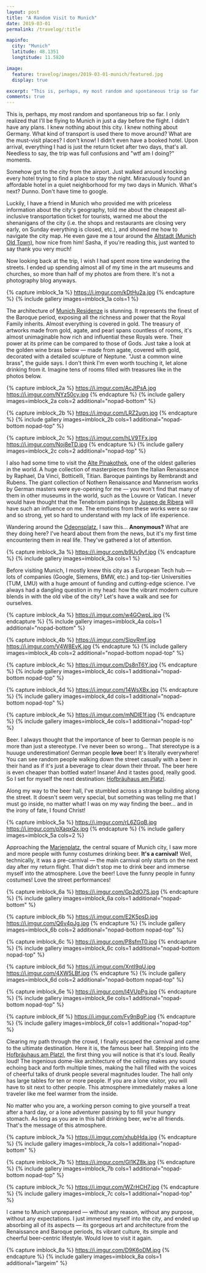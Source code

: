 ```yaml
---
layout: post
title: "A Random Visit to Munich"
date: 2019-03-01
permalink: /travelog/:title

mapinfo:
  city: "Munich"
  latitude: 48.1351
  longtitude: 11.5820

image:
  feature: travelog/images/2019-03-01-munich/featured.jpg
  display: true

excerpt: "This is, perhaps, my most random and spontaneous trip so far. Travelling with no plans, no purpose, no expectations."
comments: true
---
```



This is, perhaps, my most random and spontaneous trip so far. I only realized that I'll be flying to Munich in just a day before the flight. I didn't have any plans. I knew nothing about this city. I knew nothing about Germany. What kind of transport is used there to move around? What are the must-visit places? I don't know! I didn't even have a booked hotel. Upon arrival, everything I had is just the return ticket after two days, that's all. Needless to say, the trip was full confusions and "wtf am I doing?" moments.

Somehow got to the city from the airport. Just walked around knocking every hotel trying to find a place to stay the night. Miraculously found an affordable hotel in a quiet neighborhood for my two days in Munich. What's next? Dunno. Don't have time to google.

Luckily, I have a friend in Munich who provided me with priceless information about the city's geography, told me about the cheapest all-inclusive transportation ticket for tourists, warned me about the shenanigans of the city (i.e. the shops and restaurants are closing very early, on Sunday everything is closed, etc.), and showed me how to navigate the city map. He even gave me a tour around the [Altstadt (Munich Old Town)][munich-old-town], how nice from him! Sasha, if you're reading this, just wanted to say thank you very much!

Now looking back at the trip, I wish I had spent more time wandering the streets. I ended up spending almost all of my time in the art museums and churches, so more than half of my photos are from there. It's not a photography blog anyways.



{% capture imblock_1a %}
	https://i.imgur.com/kDtHu2a.jpg
{% endcapture %}
{% include gallery images=imblock_1a cols=1 %}



The architecture of [Munich Residenze][munich-residenze] is stunning. It represents the finest of the Baroque period, exposing all the richness and power that the Royal Family inherits. Almost everything is covered in gold. The treasury of artworks made from gold, agate, and pearl spans countless of rooms, it's almost unimaginable how rich and influential these Royals were. Their power at its prime can be compared to those of Gods. Just take a look at the golden wine brass below &mdash; made from agate, covered with gold, decorated with a detailed sculpture of Neptune. "Just a common wine brass", the guide says. I don't think I'm even worth touching it, let alone drinking from it. Imagine tens of rooms filled with treasures like in the photos below.



{% capture imblock_2a %}
	https://i.imgur.com/AcJtPsA.jpg
	https://i.imgur.com/NYz50cy.jpg
{% endcapture %}
{% include gallery images=imblock_2a cols=2 additional="nopad-bottom" %}

{% capture imblock_2b %}
	https://i.imgur.com/LRZ2ugn.jpg
{% endcapture %}
{% include gallery images=imblock_2b cols=1 additional="nopad-bottom nopad-top" %}

{% capture imblock_2c %}
	https://i.imgur.com/hLV9TFx.jpg
	https://i.imgur.com/Noj8eTD.jpg
{% endcapture %}
{% include gallery images=imblock_2c cols=2 additional="nopad-top" %}




I also had some time to visit the [Alte Pinakothek][alte-pinakothek], one of the oldest galleries in the world. A huge collection of masterpieces from the Italian Renaissance by Raphael, Da Vinci, Botticelli, Titian. Baroque paintings by Rembrandt and Rubens. The giant collection of Nothern Renaissance and Mannerism works by German masters were eye-opening for me &mdash; you won't find that many of them in other museums in the world, such as the Louvre or Vatican. I never would have thought that the Tenebrism paintings by [Jusepe de Ribera][ribera] will have such an influence on me. The emotions from these works were so raw and so strong, yet so hard to understand with my lack of life experience.

Wandering around the [Odeonsplatz][odeonsplatz], I saw this... **Anonymous?** What are they doing here? I've heard about them from the news, but it's my first time encountering them in real life. They've gathered a lot of attention.



{% capture imblock_3a %}
	https://i.imgur.com/b9Uv9yf.jpg
{% endcapture %}
{% include gallery images=imblock_3a cols=1 %}



Before visiting Munich, I mostly knew this city as a European Tech hub &mdash; lots of companies (Google, Siemens, BMW, etc.) and top-tier Universities (TUM, LMU) with a huge amount of funding and cutting-edge science. I've always had a dangling question in my head: how the vibrant modern culture blends in with the old vibe of the city? Let's have a walk and see for ourselves.



{% capture imblock_4a %}
	https://i.imgur.com/w4GOwpL.jpg
{% endcapture %}
{% include gallery images=imblock_4a cols=1 additional="nopad-bottom" %}

{% capture imblock_4b %}
	https://i.imgur.com/SipvRmf.jpg
	https://i.imgur.com/V4W8EvK.jpg
{% endcapture %}
{% include gallery images=imblock_4b cols=2 additional="nopad-bottom nopad-top" %}

{% capture imblock_4c %}
	https://i.imgur.com/Ds8nT6Y.jpg
{% endcapture %}
{% include gallery images=imblock_4c cols=1 additional="nopad-bottom nopad-top" %}

{% capture imblock_4d %}
	https://i.imgur.com/14WsXBx.jpg
{% endcapture %}
{% include gallery images=imblock_4d cols=1 additional="nopad-bottom nopad-top" %}

{% capture imblock_4e %}
	https://i.imgur.com/mNDIE1f.jpg
{% endcapture %}
{% include gallery images=imblock_4e cols=1 additional="nopad-top" %}



Beer. I always thought that the importance of beer to German people is no more than just a stereotype. I've never been so wrong... That stereotype is a huuuge underestimation! German people **love** beer! It's literally everywhere! You can see random people walking down the street casually with a beer in their hand as if it's just a beverage to clear down their throat. The beer here is even cheaper than bottled water! Insane! And it tastes good, really good. So I set for myself the next destination: [Hofbräuhaus am Platzl][beerhall].

Along my way to the beer hall, I've stumbled across a strange building along the street. It doesn't seem very special, but something was telling me that I must go inside, no matter what! I was on my way finding the beer... and in the irony of fate, I found Christ!



{% capture imblock_5a %}
	https://i.imgur.com/rL6ZGqB.jpg
	https://i.imgur.com/pXaqxQx.jpg
{% endcapture %}
{% include gallery images=imblock_5a cols=2 %}



Approaching the [Marienplatz][marienplatz], the central square of Munich city, I saw more and more people with funny costumes drinking beer. **It's a carnival!** Well, technically, it was a pre-carnival &mdash; the main carnival only starts on the next day after my return flight. That didn't stop me to drink beer and immerse myself into the atmosphere. Love the beer! Love the funny people in funny costumes! Love the street performances!



{% capture imblock_6a %}
	https://i.imgur.com/Gp2dO7S.jpg
{% endcapture %}
{% include gallery images=imblock_6a cols=1 additional="nopad-bottom" %}

{% capture imblock_6b %}
	https://i.imgur.com/E2K5psD.jpg
	https://i.imgur.com/Q6v4pJg.jpg
{% endcapture %}
{% include gallery images=imblock_6b cols=2 additional="nopad-bottom nopad-top" %}

{% capture imblock_6c %}
	https://i.imgur.com/P8sfmT0.jpg
{% endcapture %}
{% include gallery images=imblock_6c cols=1 additional="nopad-bottom nopad-top" %}

{% capture imblock_6d %}
	https://i.imgur.com/XntI9qU.jpg
	https://i.imgur.com/4XW5LBf.jpg
{% endcapture %}
{% include gallery images=imblock_6d cols=2 additional="nopad-bottom nopad-top" %}

{% capture imblock_6e %}
	https://i.imgur.com/l4VUpPg.jpg
{% endcapture %}
{% include gallery images=imblock_6e cols=1 additional="nopad-bottom nopad-top" %}

{% capture imblock_6f %}
	https://i.imgur.com/Fv9nBgP.jpg
{% endcapture %}
{% include gallery images=imblock_6f cols=1 additional="nopad-top" %}



Clearing my path through the crowd, I finally escaped the carnival and came to the ultimate destination. Here it is, the famous beer hall. Stepping into the [Hofbräuhaus am Platzl][beerhall], the first thing you will notice is that it's loud. Really loud! The ingenious dome-like architecture of the ceiling makes any sound echoing back and forth multiple times, making the hall filled with the voices of cheerful talks of drunk people several magnitudes louder. The hall only has large tables for ten or more people. If you are a lone visitor, you will have to sit next to other people. This atmosphere immediately makes a lone traveler like me feel warmer from the inside.

No matter who you are, a working person coming to give yourself a treat after a hard day, or a lone adventurer passing by to fill your hungry stomach. As long as you are in this hall drinking beer, we're all friends. That's the message of this atmosphere.



{% capture imblock_7a %}
	https://i.imgur.com/xhubHda.jpg
{% endcapture %}
{% include gallery images=imblock_7a cols=1 additional="nopad-bottom" %}

{% capture imblock_7b %}
	https://i.imgur.com/GI1KZ8k.jpg
{% endcapture %}
{% include gallery images=imblock_7b cols=1 additional="nopad-bottom nopad-top" %}

{% capture imblock_7c %}
	https://i.imgur.com/WZrHCH7.jpg
{% endcapture %}
{% include gallery images=imblock_7c cols=1 additional="nopad-top" %}



I came to Munich unprepared &mdash; without any reason, without any purpose, without any expectations. I just immersed myself into the city, and ended up absorbing all of its aspects &mdash; its gorgeous art and architecture from the Renaissance and Baroque periods, its vibrant culture, its simple and cheerful beer-centric lifestyle. Would love to visit it again.



{% capture imblock_8a %}
	https://i.imgur.com/D9K6oDM.jpg
{% endcapture %}
{% include gallery images=imblock_8a cols=1 additional="largeim" %}



[munich-old-town]: https://en.wikivoyage.org/wiki/Munich/Altstadt
[munich-residenze]: https://en.wikipedia.org/wiki/Munich_Residenz
[odeonsplatz]: https://en.wikipedia.org/wiki/Odeonsplatz
[alte-pinakothek]: https://www.pinakothek.de/en
[tum]: https://en.wikipedia.org/wiki/Technical_University_of_Munich
[lmu]: https://en.wikipedia.org/wiki/Ludwig_Maximilian_University_of_Munich
[beerhall]: https://en.wikipedia.org/wiki/Hofbr%C3%A4uhaus_am_Platzl
[marienplatz]: https://en.wikipedia.org/wiki/Marienplatz
[ribera]: https://en.wikipedia.org/wiki/Jusepe_de_Ribera